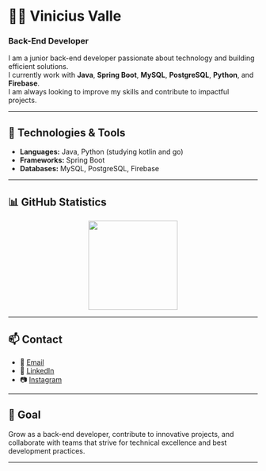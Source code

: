
# 👨‍💻 Vinicius Valle

### Back-End Developer

I am a junior back-end developer passionate about technology and building efficient solutions.  
I currently work with **Java**, **Spring Boot**, **MySQL**, **PostgreSQL**, **Python**, and **Firebase**.  
I am always looking to improve my skills and contribute to impactful projects.

---

## 🚀 Technologies & Tools
- **Languages:** Java, Python (studying kotlin and go)
- **Frameworks:** Spring Boot  
- **Databases:** MySQL, PostgreSQL, Firebase  

---

## 📊 GitHub Statistics

<div align="center">
  <a href="https://github.com/viniciusvalledev">
    <img height="180em" src="https://github-readme-stats.vercel.app/api/top-langs/?username=viniciusvalledev&layout=compact&langs_count=7&theme=github_dark"/>
  </a>
</div>

---

## 📫 Contact

- 📧 [Email](mailto:contatoviniciusvalledev@gmail.com)  
- 💼 [LinkedIn](https://www.linkedin.com/in/viniciusvalledev/)  
- 📷 [Instagram](https://instagram.com/vinxvp)  

---

## 🌟 Goal
Grow as a back-end developer, contribute to innovative projects, and collaborate with teams that strive for technical excellence and best development practices.

---
